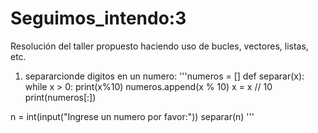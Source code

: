 # Seguimos_intendo:3
Resolución del taller propuesto haciendo uso de bucles, vectores, listas, etc.
1. separarcionde digitos en un numero:
'''numeros = []
def separar(x):
    while x > 0:
        print(x%10)
        numeros.append(x % 10)
        x = x // 10
    print(numeros[:])

n = int(input("Ingrese un numero por favor:"))
separar(n) 
'''
